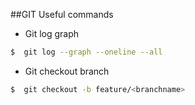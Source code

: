 ##GIT Useful commands


- Git log graph

```bash
$  git log --graph --oneline --all
```

- Git checkout branch

```bash
$  git checkout -b feature/<branchname>
```
